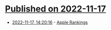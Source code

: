 # [Published on 2022-11-17](index.md)

* [2022-11-17, 14:20:16](https://news.ycombinator.com/item?id=33639206) - [Apple Rankings](https://applerankings.com/)
